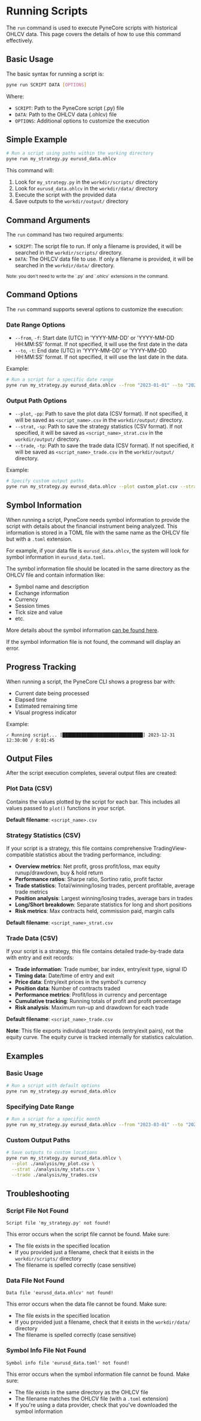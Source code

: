<!--
---
weight: 302
title: "Running Scripts"
description: "Running PyneCore scripts from the command line"
icon: "play_circle"
date: "2025-03-31"
lastmod: "2025-07-24"
draft: false
toc: true
categories: ["Usage", "CLI", "Scripting"]
tags: ["run", "scripts", "execution", "backtesting", "command-line"]
---
-->

# Running Scripts

The `run` command is used to execute PyneCore scripts with historical OHLCV data. This page covers the details of how to use this command effectively.

## Basic Usage

The basic syntax for running a script is:

```bash
pyne run SCRIPT DATA [OPTIONS]
```

Where:
- `SCRIPT`: Path to the PyneCore script (.py) file
- `DATA`: Path to the OHLCV data (.ohlcv) file
- `OPTIONS`: Additional options to customize the execution

## Simple Example

```bash
# Run a script using paths within the working directory
pyne run my_strategy.py eurusd_data.ohlcv
```

This command will:
1. Look for `my_strategy.py` in the `workdir/scripts/` directory
2. Look for `eurusd_data.ohlcv` in the `workdir/data/` directory
3. Execute the script with the provided data
4. Save outputs to the `workdir/output/` directory

## Command Arguments

The `run` command has two required arguments:

- `SCRIPT`: The script file to run. If only a filename is provided, it will be searched in the `workdir/scripts/` directory.
- `DATA`: The OHLCV data file to use. If only a filename is provided, it will be searched in the `workdir/data/` directory.

<small>
Note: you don't need to write the `.py` and `.ohlcv` extensions in the command.
</small>

## Command Options

The `run` command supports several options to customize the execution:

### Date Range Options

- `--from`, `-f`: Start date (UTC) in 'YYYY-MM-DD' or 'YYYY-MM-DD HH:MM:SS' format. If not specified, it will use the first date in the data
- `--to`, `-t`: End date (UTC) in 'YYYY-MM-DD' or 'YYYY-MM-DD HH:MM:SS' format. If not specified, it will use the last date in the data.

Example:
```bash
# Run a script for a specific date range
pyne run my_strategy.py eurusd_data.ohlcv --from "2023-01-01" --to "2023-12-31"
```

### Output Path Options

- `--plot`, `-pp`: Path to save the plot data (CSV format). If not specified, it will be saved as `<script_name>.csv` in the `workdir/output/` directory.
- `--strat`, `-sp`: Path to save the strategy statistics (CSV format). If not specified, it will be saved as `<script_name>_strat.csv` in the `workdir/output/` directory.
- `--trade`, `-tp`: Path to save the trade data (CSV format). If not specified, it will be saved as `<script_name>_trade.csv` in the `workdir/output/` directory.

Example:
```bash
# Specify custom output paths
pyne run my_strategy.py eurusd_data.ohlcv --plot custom_plot.csv --strat custom_stats.csv --trade custom_trades.csv
```

## Symbol Information

When running a script, PyneCore needs symbol information to provide the script with details about the financial instrument being analyzed. This information is stored in a TOML file with the same name as the OHLCV file but with a `.toml` extension.

For example, if your data file is `eurusd_data.ohlcv`, the system will look for symbol information in `eurusd_data.toml`.

The symbol information file should be located in the same directory as the OHLCV file and contain information like:
- Symbol name and description
- Exchange information
- Currency
- Session times
- Tick size and value
- etc.

More details about the symbol information [can be found here](../overview/configuration.md#symbol-configuration).

If the symbol information file is not found, the command will display an error.

## Progress Tracking

When running a script, the PyneCore CLI shows a progress bar with:
- Current date being processed
- Elapsed time
- Estimated remaining time
- Visual progress indicator

Example:
```
✓ Running script... [██████████████████████████████] 2023-12-31 12:30:00 / 0:01:45
```

## Output Files

After the script execution completes, several output files are created:

### Plot Data (CSV)

Contains the values plotted by the script for each bar. This includes all values passed to `plot()` functions in your script.

**Default filename**: `<script_name>.csv`

### Strategy Statistics (CSV)

If your script is a strategy, this file contains comprehensive TradingView-compatible statistics about the trading performance, including:
- **Overview metrics**: Net profit, gross profit/loss, max equity runup/drawdown, buy & hold return
- **Performance ratios**: Sharpe ratio, Sortino ratio, profit factor
- **Trade statistics**: Total/winning/losing trades, percent profitable, average trade metrics
- **Position analysis**: Largest winning/losing trades, average bars in trades
- **Long/Short breakdown**: Separate statistics for long and short positions
- **Risk metrics**: Max contracts held, commission paid, margin calls

**Default filename**: `<script_name>_strat.csv`

### Trade Data (CSV)

If your script is a strategy, this file contains detailed trade-by-trade data with entry and exit records:
- **Trade information**: Trade number, bar index, entry/exit type, signal ID
- **Timing data**: Date/time of entry and exit
- **Price data**: Entry/exit prices in the symbol's currency
- **Position data**: Number of contracts traded
- **Performance metrics**: Profit/loss in currency and percentage
- **Cumulative tracking**: Running totals of profit and profit percentage
- **Risk analysis**: Maximum run-up and drawdown for each trade

**Default filename**: `<script_name>_trade.csv`

**Note**: This file exports individual trade records (entry/exit pairs), not the equity curve. The equity curve is tracked internally for statistics calculation.

## Examples

### Basic Usage

```bash
# Run a script with default options
pyne run my_strategy.py eurusd_data.ohlcv
```

### Specifying Date Range

```bash
# Run a script for a specific month
pyne run my_strategy.py eurusd_data.ohlcv --from "2023-03-01" --to "2023-03-31"
```

### Custom Output Paths

```bash
# Save outputs to custom locations
pyne run my_strategy.py eurusd_data.ohlcv \
  --plot ./analysis/my_plot.csv \
  --strat ./analysis/my_stats.csv \
  --trade ./analysis/my_trades.csv
```

## Troubleshooting

### Script File Not Found

```
Script file 'my_strategy.py' not found!
```

This error occurs when the script file cannot be found. Make sure:
- The file exists in the specified location
- If you provided just a filename, check that it exists in the `workdir/scripts/` directory
- The filename is spelled correctly (case sensitive)

### Data File Not Found

```
Data file 'eurusd_data.ohlcv' not found!
```

This error occurs when the data file cannot be found. Make sure:
- The file exists in the specified location
- If you provided just a filename, check that it exists in the `workdir/data/` directory
- The filename is spelled correctly (case sensitive)

### Symbol Info File Not Found

```
Symbol info file 'eurusd_data.toml' not found!
```

This error occurs when the symbol information file cannot be found. Make sure:
- The file exists in the same directory as the OHLCV file
- The filename matches the OHLCV file (with a `.toml` extension)
- If you're using a data provider, check that you've downloaded the symbol information
